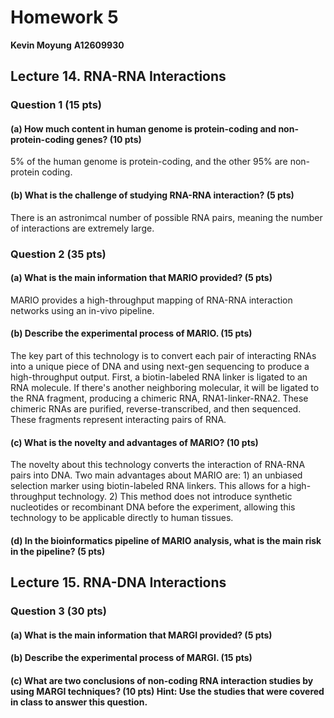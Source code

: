 # Homework 5

**Kevin Moyung**
**A12609930**

## Lecture 14. RNA-RNA Interactions

### Question 1 (15 pts)

#### (a) How much content in human genome is protein-coding and non-protein-coding genes? (10 pts)

5% of the human genome is protein-coding, and the other 95% are non-protein coding.

#### (b) What is the challenge of studying RNA-RNA interaction? (5 pts)

There is an astronimcal number of possible RNA pairs, meaning the number of interactions are extremely large.

### Question 2 (35 pts)

#### (a) What is the main information that MARIO provided? (5 pts)

MARIO provides a high-throughput mapping of RNA-RNA interaction networks using an in-vivo pipeline.

#### (b) Describe the experimental process of MARIO. (15 pts)

The key part of this technology is to convert each pair of interacting RNAs into a unique piece of DNA and using next-gen sequencing to produce a high-throughput output. First, a biotin-labeled RNA linker is ligated to an RNA molecule. If there's another neighboring molecular, it will be ligated to the RNA fragment, producing a chimeric RNA, RNA1-linker-RNA2. These chimeric RNAs are purified, reverse-transcribed, and then sequenced. These fragments represent interacting pairs of RNA.

#### (c) What is the novelty and advantages of MARIO? (10 pts)

The novelty about this technology converts the interaction of RNA-RNA pairs into DNA. Two main advantages about MARIO are: 1) an unbiased selection marker using biotin-labeled RNA linkers. This allows for a high-throughput technology. 2) This method does not introduce synthetic nucleotides or recombinant DNA before the experiment, allowing this technology to be applicable directly to human tissues.

#### (d) In the bioinformatics pipeline of MARIO analysis, what is the main risk in the pipeline? (5 pts)


## Lecture 15. RNA-DNA Interactions

### Question 3 (30 pts)

#### (a) What is the main information that MARGI provided? (5 pts)

#### (b) Describe the experimental process of MARGI. (15 pts)

#### (c) What are two conclusions of non-coding RNA interaction studies by using MARGI techniques? (10 pts) Hint: Use the studies that were covered in class to answer this question.
